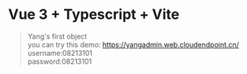 # Vue 3 + Typescript + Vite
> Yang's first object<br/>
you can try this demo: https://yangadmin.web.cloudendpoint.cn/<br/>
username:08213101<br/>
password:08213101
